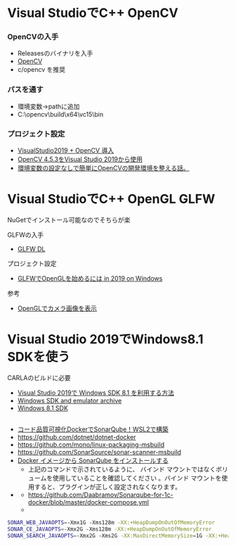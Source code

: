 # Visual StudioでC++ OpenCV

### OpenCVの入手
- Releasesのバイナリを入手
- [OpenCV](https://opencv.org/releases/)
- c/opencv を推奨
### パスを通す
- 環境変数→pathに追加
- C:\opencv\build\x64\vc15\bin

### プロジェクト設定
- [VisualStudio2019 + OpenCV 導入](https://qiita.com/koteko/items/60936f34f21d7decf0b5)
- [OpenCV 4.5.3をVisual Studio 2019から使用](https://qiita.com/h-adachi/items/aad3401b8900438b2acd)
- [環境変数の設定なしで簡単にOpenCVの開発環境を整える話。](https://veresk.hatenablog.com/entry/2020/03/02/183000#%E3%83%A9%E3%82%A4%E3%83%96%E3%83%A9%E3%83%AA%E3%83%87%E3%82%A3%E3%83%AC%E3%82%AF%E3%83%88%E3%83%AA%E3%81%AE%E6%8C%87%E5%AE%9A%E3%82%92%E3%81%97%E3%82%88%E3%81%86)

# Visual StudioでC++ OpenGL GLFW
NuGetでインストール可能なのでそちらが楽

GLFWの入手
- [GLFW DL](https://www.glfw.org/download.html)

プロジェクト設定
-  [GLFWでOpenGLを始めるには in 2019 on Windows](https://qiita.com/kcha4tsubuyaki/items/7d6388129714ca6c48ea)

参考 
- [OpenGLでカメラ画像を表示](https://13mzawa2.hateblo.jp/entry/2016/08/04/210552)

# Visual Studio 2019でWindows8.1 SDKを使う
CARLAのビルドに必要

- [Visual Studio 2019で Windows SDK 8.1 を利用する方法](https://kagasu.hatenablog.com/entry/2019/05/08/223709)
- [Windows SDK and emulator archive](https://developer.microsoft.com/en-us/windows/downloads/sdk-archive/)
- [Windows 8.1 SDK](https://go.microsoft.com/fwlink/p/?LinkId=323507)


##
- [コード品質可視化DockerでSonarQube！WSL2で構築](https://tech.walkit.net/docker-sonarqube)
- https://github.com/dotnet/dotnet-docker
- https://github.com/mono/linux-packaging-msbuild
- https://github.com/SonarSource/sonar-scanner-msbuild
- [Docker イメージから SonarQube をインストールする](https://docs.sonarsource.com/sonarqube/9.9/setup-and-upgrade/install-the-server/#installing-sonarqube-from-the-docker-image)
  - 上記のコマンドで示されているように、 バインド マウントではなくボリュームを使用していることを確認してください 。バインド マウントを使用すると、プラグインが正しく設定されなくなります。
- [](https://community.sonarsource.com/t/environment-variables-documentation-with-missing-placeholders/34848)
  - https://github.com/Daabramov/Sonarqube-for-1c-docker/blob/master/docker-compose.yml
  - 
```bash
SONAR_WEB_JAVAOPTS=-Xmx1G -Xms128m -XX:+HeapDumpOnOutOfMemoryError
SONAR_CE_JAVAOPTS=-Xmx2G -Xms128m -XX:+HeapDumpOnOutOfMemoryError
SONAR_SEARCH_JAVAOPTS=-Xmx2G -Xms2G -XX:MaxDirectMemorySize=1G -XX:+HeapDumpOnOutOfMemoryError
```